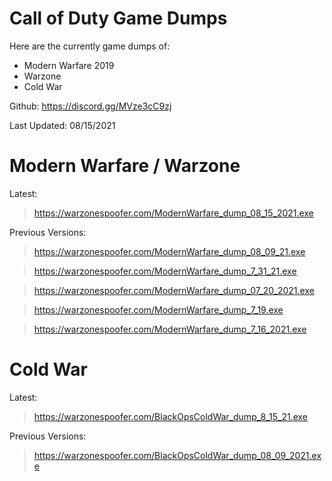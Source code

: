 # Call of Duty Game Dumps
Here are the currently game dumps of:
* Modern Warfare 2019
* Warzone
* Cold War

Github: https://discord.gg/MVze3cC9zj

Last Updated: 08/15/2021

# Modern Warfare / Warzone

Latest:
> https://warzonespoofer.com/ModernWarfare_dump_08_15_2021.exe

Previous Versions:
> https://warzonespoofer.com/ModernWarfare_dump_08_09_21.exe

> https://warzonespoofer.com/ModernWarfare_dump_7_31_21.exe

> https://warzonespoofer.com/ModernWarfare_dump_07_20_2021.exe

> https://warzonespoofer.com/ModernWarfare_dump_7_19.exe

> https://warzonespoofer.com/ModernWarfare_dump_7_16_2021.exe

# Cold War

Latest:
> https://warzonespoofer.com/BlackOpsColdWar_dump_8_15_21.exe

Previous Versions:
> https://warzonespoofer.com/BlackOpsColdWar_dump_08_09_2021.exe

